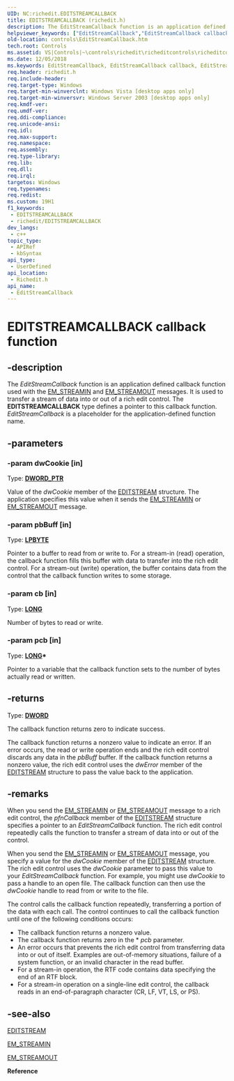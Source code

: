 ```yaml
---
UID: NC:richedit.EDITSTREAMCALLBACK
title: EDITSTREAMCALLBACK (richedit.h)
description: The EditStreamCallback function is an application defined callback function used with the EM_STREAMIN and EM_STREAMOUT messages.
helpviewer_keywords: ["EditStreamCallback","EditStreamCallback callback","EditStreamCallback callback function [Windows Controls]","_win32_EditStreamCallback","_win32_EditStreamCallback_cpp","controls.EditStreamCallback","controls._win32_EditStreamCallback","richedit/EditStreamCallback"]
old-location: controls\EditStreamCallback.htm
tech.root: Controls
ms.assetid: VS|Controls|~\controls\richedit\richeditcontrols\richeditcontrolreference\richeditcallbackfunctions\editstreamcallback.htm
ms.date: 12/05/2018
ms.keywords: EditStreamCallback, EditStreamCallback callback, EditStreamCallback callback function [Windows Controls], _win32_EditStreamCallback, _win32_EditStreamCallback_cpp, controls.EditStreamCallback, controls._win32_EditStreamCallback, richedit/EditStreamCallback
req.header: richedit.h
req.include-header: 
req.target-type: Windows
req.target-min-winverclnt: Windows Vista [desktop apps only]
req.target-min-winversvr: Windows Server 2003 [desktop apps only]
req.kmdf-ver: 
req.umdf-ver: 
req.ddi-compliance: 
req.unicode-ansi: 
req.idl: 
req.max-support: 
req.namespace: 
req.assembly: 
req.type-library: 
req.lib: 
req.dll: 
req.irql: 
targetos: Windows
req.typenames: 
req.redist: 
ms.custom: 19H1
f1_keywords:
 - EDITSTREAMCALLBACK
 - richedit/EDITSTREAMCALLBACK
dev_langs:
 - c++
topic_type:
 - APIRef
 - kbSyntax
api_type:
 - UserDefined
api_location:
 - Richedit.h
api_name:
 - EditStreamCallback
---
```


# EDITSTREAMCALLBACK callback function


## -description

The <i>EditStreamCallback</i> function is an application defined callback function used with the <a href="/windows/win32/controls/em-streamin">EM_STREAMIN</a> and <a href="/windows/win32/controls/em-streamout">EM_STREAMOUT</a> messages. It is used to transfer a stream of data into or out of a rich edit control. The 
			<b>EDITSTREAMCALLBACK</b> type defines a pointer to this callback function. <i>EditStreamCallback</i> is a placeholder for the application-defined function name.

## -parameters

### -param dwCookie [in]

Type: <b><a href="/windows/desktop/WinProg/windows-data-types">DWORD_PTR</a></b>

Value of the 
					<i>dwCookie</i> member of the <a href="/windows/win32/api/richedit/ns-richedit-editstream">EDITSTREAM</a> structure. The application specifies this value when it sends the <a href="/windows/win32/controls/em-streamin">EM_STREAMIN</a> or <a href="/windows/win32/controls/em-streamout">EM_STREAMOUT</a> message.

### -param pbBuff [in]

Type: <b><a href="/windows/desktop/WinProg/windows-data-types">LPBYTE</a></b>

Pointer to a buffer to read from or write to. For a stream-in (read) operation, the callback function fills this buffer with data to transfer into the rich edit control. For a stream-out (write) operation, the buffer contains data from the control that the callback function writes to some storage.

### -param cb [in]

Type: <b><a href="/windows/desktop/WinProg/windows-data-types">LONG</a></b>

Number of bytes to read or write.

### -param pcb [in]

Type: <b><a href="/windows/desktop/WinProg/windows-data-types">LONG</a>*</b>

Pointer to a variable that the callback function sets to the number of bytes actually read or written.

## -returns

Type: <b><a href="/windows/desktop/WinProg/windows-data-types">DWORD</a></b>

The callback function returns zero to indicate success.

The callback function returns a nonzero value to indicate an error. If an error occurs, the read or write operation ends and the rich edit control discards any data in the 
						<i>pbBuff</i> buffer. If the callback function returns a nonzero value, the rich edit control uses the 
						<i>dwError</i> member of the <a href="/windows/win32/api/richedit/ns-richedit-editstream">EDITSTREAM</a> structure to pass the value back to the application.

## -remarks

When you send the <a href="/windows/win32/controls/em-streamin">EM_STREAMIN</a> or <a href="/windows/win32/controls/em-streamout">EM_STREAMOUT</a> message to a rich edit control, the 
				<i>pfnCallback</i> member of the <a href="/windows/win32/api/richedit/ns-richedit-editstream">EDITSTREAM</a> structure specifies a pointer to an <i>EditStreamCallback</i> function. The rich edit control repeatedly calls the function to transfer a stream of data into or out of the control. 

When you send the <a href="/windows/win32/controls/em-streamin">EM_STREAMIN</a> or <a href="/windows/win32/controls/em-streamout">EM_STREAMOUT</a> message, you specify a value for the 
				<i>dwCookie</i> member of the <a href="/windows/win32/api/richedit/ns-richedit-editstream">EDITSTREAM</a> structure. The rich edit control uses the 
				<i>dwCookie</i> parameter to pass this value to your <i>EditStreamCallback</i> function. For example, you might use 
				<i>dwCookie</i> to pass a handle to an open file. The callback function can then use the 
				<i>dwCookie</i> handle to read from or write to the file. 

The control calls the callback function repeatedly, transferring a portion of the data with each call. The control continues to call the callback function until one of the following conditions occurs: 

<ul>
<li>The callback function returns a nonzero value. </li>
<li>The callback function returns zero in the *
						<i>pcb</i> parameter. </li>
<li>An error occurs that prevents the rich edit control from transferring data into or out of itself. Examples are out-of-memory situations, failure of a system function, or an invalid character in the read buffer. </li>
<li>For a stream-in operation, the RTF code contains data specifying the end of an RTF block. </li>
<li>For a stream-in operation on a single-line edit control, the callback reads in an end-of-paragraph character (CR, LF, VT, LS, or PS). </li>
</ul>

## -see-also

<a href="/windows/win32/api/richedit/ns-richedit-editstream">EDITSTREAM</a>



<a href="/windows/win32/controls/em-streamin">EM_STREAMIN</a>



<a href="/windows/win32/controls/em-streamout">EM_STREAMOUT</a>



<b>Reference</b>
